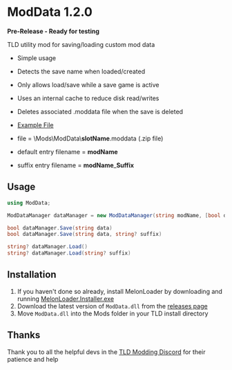 # ModData 1.2.0

**Pre-Release - Ready for testing**

TLD utility mod for saving/loading custom mod data

* Simple usage
* Detects the save name when loaded/created
* Only allows load/save while a save game is active
* Uses an internal cache to reduce disk read/writes
* Deletes associated .moddata file when the save is deleted
* [Example File](./example/)

* file = \\Mods\\ModData\\**slotName**.moddata (.zip file)
* default entry filename = **modName**
* suffix entry filename = **modName**_**Suffix**

## Usage

```cs
using ModData;
```
```cs
ModDataManager dataManager = new ModDataManager(string modName, [bool debug = false]);
```
```cs
bool dataManager.Save(string data) 
bool dataManager.Save(string data, string? suffix)
```
```cs
string? dataManager.Load() 
string? dataManager.Load(string? suffix)
```

## Installation

1. If you haven't done so already, install MelonLoader by downloading and running [MelonLoader.Installer.exe](https://github.com/HerpDerpinstine/MelonLoader/releases/latest/download/MelonLoader.Installer.exe)
2. Download the latest version of `ModData.dll` from the [releases page](https://github.com/dommrogers/ModData/releases)
3. Move `ModData.dll` into the Mods folder in your TLD install directory

## Thanks

Thank you to all the helpful devs in the [TLD Modding Discord](https://discord.gg/EhBWKRx) for their patience and help